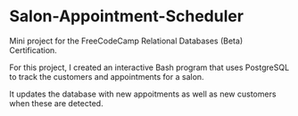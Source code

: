 # Salon-Appointment-Scheduler

Mini project for the FreeCodeCamp Relational Databases (Beta) Certification.

For this project, I created an interactive Bash program that uses PostgreSQL to track the customers and appointments for a salon.

It updates the database with new appoitments as well as new customers when these are detected.

